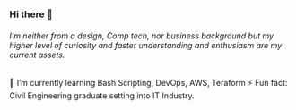 ### Hi there 👋
###### I’m neither from a design, Comp tech, nor business background but my higher level of curiosity and faster understanding and enthusiasm are my current assets.
🌱 I’m currently learning Bash Scripting, DevOps, AWS, Teraform 
⚡ Fun fact: Civil Engineering graduate setting into IT Industry.

<!--
**tallbrat/tallbrat** is a ✨ _special_ ✨ repository because its `README.md` (this file) appears on your GitHub profile.

Here are some ideas to get you started:

- 🔭 I’m currently working on ...
-  ...
- 👯 I’m looking to collaborate on ...
- 🤔 I’m looking for help with ...
- 💬 Ask me about ...
- 📫 How to reach me: ...
- 😄 Pronouns: ...
- ⚡ Fun fact: ...
-->
